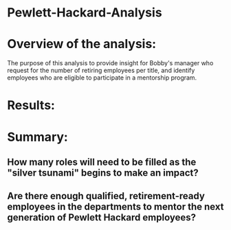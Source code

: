 # Pewlett-Hackard-Analysis

# Overview of the analysis:
The purpose of this analysis to provide insight for Bobby's manager who request for the number of retiring employees per title, and identify employees who are eligible to participate in a mentorship program.

# Results: 

# Summary:
## How many roles will need to be filled as the "silver tsunami" begins to make an impact?

## Are there enough qualified, retirement-ready employees in the departments to mentor the next generation of Pewlett Hackard employees?
